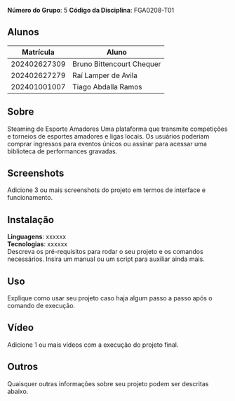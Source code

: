 

**Número do Grupo**: 5
**Código da Disciplina**: FGA0208-T01<br>

## Alunos
|Matrícula | Aluno |
| -- | -- |
| 202402627309  | Bruno Bittencourt Chequer |
| 202402627279 |  Raí Lamper de Avila |
| 202401001007 |  Tiago Abdalla Ramos |

## Sobre 
Steaming de Esporte Amadores
Uma plataforma que transmite competições e torneios de esportes amadores e ligas locais. Os usuários poderiam comprar ingressos para eventos únicos ou assinar para acessar uma biblioteca de performances gravadas.

## Screenshots
Adicione 3 ou mais screenshots do projeto em termos de interface e funcionamento.

## Instalação 
**Linguagens**: xxxxxx<br>
**Tecnologias**: xxxxxx<br>
Descreva os pré-requisitos para rodar o seu projeto e os comandos necessários.
Insira um manual ou um script para auxiliar ainda mais.

## Uso 
Explique como usar seu projeto caso haja algum passo a passo após o comando de execução.

## Vídeo
Adicione 1 ou mais vídeos com a execução do projeto final.

## Outros 
Quaisquer outras informações sobre seu projeto podem ser descritas abaixo.
